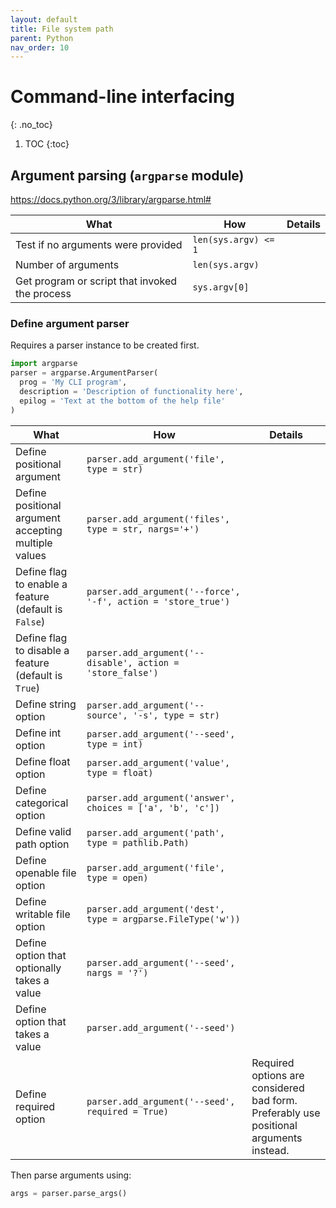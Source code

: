```yaml
---
layout: default
title: File system path
parent: Python
nav_order: 10
---
```


# Command-line interfacing
{: .no_toc}

1. TOC
{:toc}

## Argument parsing (`argparse` module)

https://docs.python.org/3/library/argparse.html#

| What | How | Details |
|---|---|---|
| Test if no arguments were provided | `len(sys.argv) <= 1` | |
| Number of arguments | `len(sys.argv)` | |
| Get program or script that invoked the process | `sys.argv[0]` | |

### Define argument parser

Requires a parser instance to be created first.
```python
import argparse
parser = argparse.ArgumentParser(
  prog = 'My CLI program',
  description = 'Description of functionality here',
  epilog = 'Text at the bottom of the help file'
)
```

| What | How | Details |
|---|---|---|
| Define positional argument | `parser.add_argument('file', type = str)` | |
| Define positional argument accepting multiple values | `parser.add_argument('files', type = str, nargs='+')` | |
| Define flag to enable a feature (default is `False`) | `parser.add_argument('--force', '-f', action = 'store_true')` | |
| Define flag to disable a feature (default is `True`) | `parser.add_argument('--disable', action = 'store_false')` | |
| Define string option | `parser.add_argument('--source', '-s', type = str)` | |
| Define int option | `parser.add_argument('--seed', type = int)` | |
| Define float option | `parser.add_argument('value', type = float)` | |
| Define categorical option | `parser.add_argument('answer', choices = ['a', 'b', 'c'])` | |
| Define valid path option | `parser.add_argument('path', type = pathlib.Path)` | |
| Define openable file option | `parser.add_argument('file', type = open)` | |
| Define writable file option | `parser.add_argument('dest', type = argparse.FileType('w'))` | |
| Define option that optionally takes a value | `parser.add_argument('--seed', nargs = '?')` | |
| Define option that takes a value | `parser.add_argument('--seed')` | |
| Define required option | `parser.add_argument('--seed', required = True)` | Required options are considered bad form. Preferably use positional arguments instead. |

Then parse arguments using:

```python
args = parser.parse_args()
```
